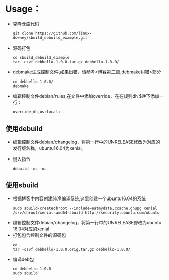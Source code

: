 # Usage：  

* 克隆仓库代码
  ```
  git clone https://github.com/linux-downey/sbuild_debuild_example.git
  ```    

* 源码打包
  ```
  cd sbuild_debuild_example
  tar -czvf debhello-1.0.0.tar.gz debhello-1.0.0/
  ```  

* debmake生成控制文件,如果出错，请参考<博客第二篇,debmake纠错>部分
  ```  
  cd debhello-1.0.0/
  debmake
  ```

* 编辑控制文件debian/rules,在文件中添加override，在在规则dh $@下添加一行：
  ```
  override_dh_usrlocal:
  ```

##  使用debuild
* 编辑控制文件debian/changelog，将第一行中的UNRELEASE修改为对应的发行版名称，ubuntu16.04为xenial。  

* 键入指令
  ```
  debuild -us -uc
  ```

## 使用sbuild
* 根据博客中内容创建纯净编译系统,这里创建一个ubuntu16.04的系统
  ```
  sudo sbuild-createchroot --include=eatmydata,ccache,gnupg xenial /srv/chroot/xenial-amd64-sbuild http://security.ubuntu.com/ubuntu  
  ```
* 编辑控制文件debian/changelog，将第一行中的UNRELEASE修改为ubuntu 16.04对应的xenial  
* 打包包含控制文件的源码包
  ```
  cd ..
  tar -czvf debhello-1.0.0.orig.tar.gz debhello-1.0.0/
  ```
* 编译deb包
  ```
  cd debhello-1.0.0
  sudo sbuild
  ```
